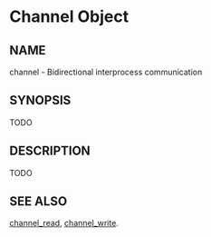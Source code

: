 # Channel Object

## NAME

channel - Bidirectional interprocess communication

## SYNOPSIS

TODO

## DESCRIPTION

TODO

## SEE ALSO

[channel_read](../syscalls/channel_read.md),
[channel_write](../syscalls/channel_write.md).
